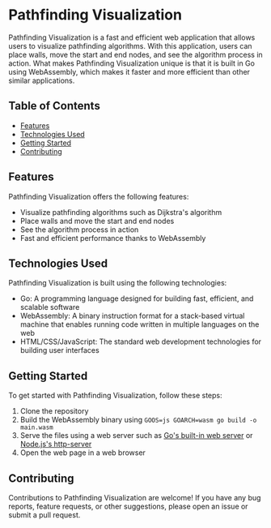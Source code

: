 # Pathfinding Visualization

Pathfinding Visualization is a fast and efficient web application that allows users to visualize pathfinding algorithms. With this application, users can place walls, move the start and end nodes, and see the algorithm process in action. What makes Pathfinding Visualization unique is that it is built in Go using WebAssembly, which makes it faster and more efficient than other similar applications.

## Table of Contents

- [Features](#features)
- [Technologies Used](#technologies-used)
- [Getting Started](#getting-started)
- [Contributing](#contributing)

## Features

Pathfinding Visualization offers the following features:

- Visualize pathfinding algorithms such as Dijkstra's algorithm
- Place walls and move the start and end nodes
- See the algorithm process in action
- Fast and efficient performance thanks to WebAssembly

## Technologies Used

Pathfinding Visualization is built using the following technologies:

- Go: A programming language designed for building fast, efficient, and scalable software
- WebAssembly: A binary instruction format for a stack-based virtual machine that enables running code written in multiple languages on the web
- HTML/CSS/JavaScript: The standard web development technologies for building user interfaces

## Getting Started

To get started with Pathfinding Visualization, follow these steps:

1. Clone the repository
2. Build the WebAssembly binary using `GOOS=js GOARCH=wasm go build -o main.wasm`
3. Serve the files using a web server such as [Go's built-in web server](https://golang.org/pkg/net/http/) or [Node.js's http-server](https://www.npmjs.com/package/http-server)
4. Open the web page in a web browser

## Contributing

Contributions to Pathfinding Visualization are welcome! If you have any bug reports, feature requests, or other suggestions, please open an issue or submit a pull request.


